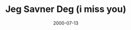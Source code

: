 ---
layout: base.njk
title : 'Jeg Savner Deg (i miss you)' 
view_title : 'Jeg Savner Deg (i miss you)' 
year : '2000' 
date : '2000-07-13' 
img_file : '/drawing/distance.png' 
html_file : 'missyou' 
next_html : 'dumbpeople.html' 
year_order : '467' 
permalink : "title/{{html_file}}.html"
---